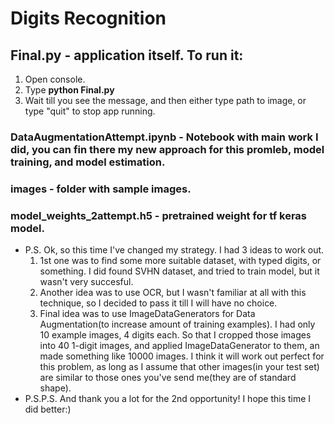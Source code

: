 # Digits Recognition 

##  Final.py - application itself. To run it: 
1.  Open console.
2.  Type **python Final.py**
3.  Wait till you see the message, and then either type path to image, or type "quit" to stop app running.

### DataAugmentationAttempt.ipynb - Notebook with main work I did, you can fin there my new approach for this promleb, model training, and model estimation.


### images - folder with sample images.

### model_weights_2attempt.h5 - pretrained weight for tf keras model. 


* P.S. Ok, so this time I've changed my strategy. I had 3 ideas to work out. 
  1. 1st one was to find some more suitable dataset, with typed digits, or something. I did found SVHN dataset, and tried to train model, but it wasn't very succesful. 
  2. Another idea was to use OCR, but I wasn't familiar at all with this technique, so I decided to pass it till I will have no choice.
  3. Final idea was to use ImageDataGenerators for Data Augmentation(to increase amount of training examples). I had only 10 example images, 4 digits each. So that I cropped those images into 40 1-digit images, and applied ImageDataGenerator to them, an made something like 10000 images. I think it will work out perfect for this problem, as long as I assume that other images(in your test set) are similar to those ones you've send me(they are of standard shape).
* P.S.P.S. And thank you a lot for the 2nd opportunity! I hope this time I did better:)

